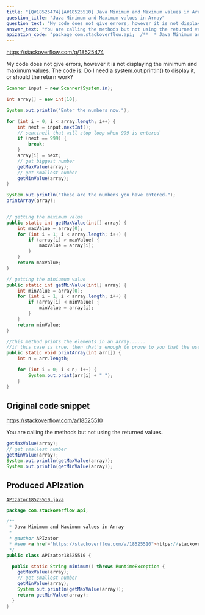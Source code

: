 ```yaml
---
title: "[Q#18525474][A#18525510] Java Minimum and Maximum values in Array"
question_title: "Java Minimum and Maximum values in Array"
question_text: "My code does not give errors, however it is not displaying the minimum and maximum values. The code is: Do I need a system.out.println() to display it, or should the return work?"
answer_text: "You are calling the methods but not using the returned values."
apization_code: "package com.stackoverflow.api;  /**  * Java Minimum and Maximum values in Array  *  * @author APIzator  * @see <a href=\"https://stackoverflow.com/a/18525510\">https://stackoverflow.com/a/18525510</a>  */ public class APIzator18525510 {    public static String minimum() throws RuntimeException {     getMaxValue(array);     // get smallest number     getMinValue(array);     System.out.println(getMaxValue(array));     return getMinValue(array);   } }"
---
```


https://stackoverflow.com/q/18525474

My code does not give errors, however it is not displaying the minimum and maximum values. The code is:
Do I need a system.out.println() to display it, or should the return work?


```java
Scanner input = new Scanner(System.in);

int array[] = new int[10];

System.out.println("Enter the numbers now.");

for (int i = 0; i < array.length; i++) {
    int next = input.nextInt();
    // sentineil that will stop loop when 999 is entered
    if (next == 999) {
        break;
    }
    array[i] = next;
    // get biggest number
    getMaxValue(array);
    // get smallest number
    getMinValue(array);
}

System.out.println("These are the numbers you have entered.");
printArray(array);


// getting the maximum value
public static int getMaxValue(int[] array) {
    int maxValue = array[0];
    for (int i = 1; i < array.length; i++) {
        if (array[i] > maxValue) {
            maxValue = array[i];
        }
    }
    return maxValue;
}

// getting the miniumum value
public static int getMinValue(int[] array) {
    int minValue = array[0];
    for (int i = 1; i < array.length; i++) {
        if (array[i] < minValue) {
            minValue = array[i];
        }
    }
    return minValue;
}

//this method prints the elements in an array......
//if this case is true, then that's enough to prove to you that the user input has  //been stored in an array!!!!!!!
public static void printArray(int arr[]) {
    int n = arr.length;

    for (int i = 0; i < n; i++) {
        System.out.print(arr[i] + " ");
    }
}
```


## Original code snippet

https://stackoverflow.com/a/18525510

You are calling the methods but not using the returned values.

```java
getMaxValue(array);
// get smallest number
getMinValue(array);
System.out.println(getMaxValue(array));
System.out.println(getMinValue(array));
```

## Produced APIzation

[`APIzator18525510.java`](https://github.com/pasqualesalza/apization-temp-data/raw/master/apizations/java/APIzator18525510.java)

```java
package com.stackoverflow.api;

/**
 * Java Minimum and Maximum values in Array
 *
 * @author APIzator
 * @see <a href="https://stackoverflow.com/a/18525510">https://stackoverflow.com/a/18525510</a>
 */
public class APIzator18525510 {

  public static String minimum() throws RuntimeException {
    getMaxValue(array);
    // get smallest number
    getMinValue(array);
    System.out.println(getMaxValue(array));
    return getMinValue(array);
  }
}

```